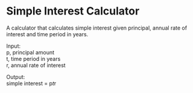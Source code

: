 # Simple Interest Calculator


A calculator that calculates simple interest given principal, annual rate of interest and time period in years.  

Input:  
   p, principal amount  
   t, time period in years  
   r, annual rate of interest  

Output:  
   simple interest = p*t*r  
